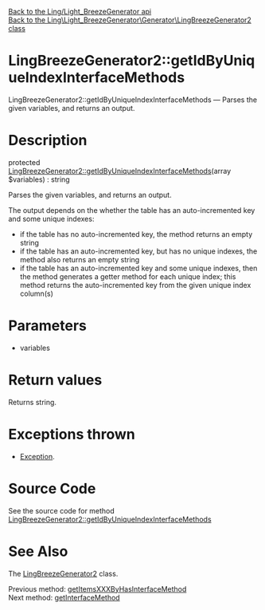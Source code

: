 [Back to the Ling/Light_BreezeGenerator api](https://github.com/lingtalfi/Light_BreezeGenerator/blob/master/doc/api/Ling/Light_BreezeGenerator.md)<br>
[Back to the Ling\Light_BreezeGenerator\Generator\LingBreezeGenerator2 class](https://github.com/lingtalfi/Light_BreezeGenerator/blob/master/doc/api/Ling/Light_BreezeGenerator/Generator/LingBreezeGenerator2.md)


LingBreezeGenerator2::getIdByUniqueIndexInterfaceMethods
================



LingBreezeGenerator2::getIdByUniqueIndexInterfaceMethods — Parses the given variables, and returns an output.




Description
================


protected [LingBreezeGenerator2::getIdByUniqueIndexInterfaceMethods](https://github.com/lingtalfi/Light_BreezeGenerator/blob/master/doc/api/Ling/Light_BreezeGenerator/Generator/LingBreezeGenerator2/getIdByUniqueIndexInterfaceMethods.md)(array $variables) : string




Parses the given variables, and returns an output.

The output depends on the whether the table has an auto-incremented key and some unique indexes:

- if the table has no auto-incremented key, the method returns an empty string
- if the table has an auto-incremented key, but has no unique indexes, the method also returns an empty string
- if the table has an auto-incremented key and some unique indexes, then the method generates a getter method for
     each unique index; this method returns the auto-incremented key from the given unique index column(s)




Parameters
================


- variables

    


Return values
================

Returns string.


Exceptions thrown
================

- [Exception](http://php.net/manual/en/class.exception.php).&nbsp;







Source Code
===========
See the source code for method [LingBreezeGenerator2::getIdByUniqueIndexInterfaceMethods](https://github.com/lingtalfi/Light_BreezeGenerator/blob/master/Generator/LingBreezeGenerator2.php#L1743-L1785)


See Also
================

The [LingBreezeGenerator2](https://github.com/lingtalfi/Light_BreezeGenerator/blob/master/doc/api/Ling/Light_BreezeGenerator/Generator/LingBreezeGenerator2.md) class.

Previous method: [getItemsXXXByHasInterfaceMethod](https://github.com/lingtalfi/Light_BreezeGenerator/blob/master/doc/api/Ling/Light_BreezeGenerator/Generator/LingBreezeGenerator2/getItemsXXXByHasInterfaceMethod.md)<br>Next method: [getInterfaceMethod](https://github.com/lingtalfi/Light_BreezeGenerator/blob/master/doc/api/Ling/Light_BreezeGenerator/Generator/LingBreezeGenerator2/getInterfaceMethod.md)<br>

